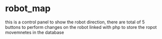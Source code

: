 # robot_map

this is a control panel to show the robot direction, there are total of 5 buttons to perform changes on the robot linked with php to store the ropot movemnetes in the database 
